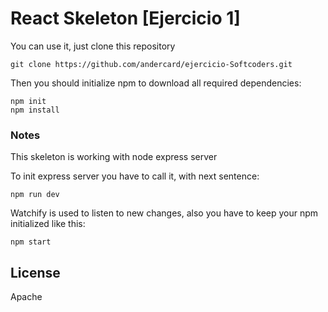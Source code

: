 # React Skeleton [Ejercicio 1]

You can use it, just clone this repository
```
git clone https://github.com/andercard/ejercicio-Softcoders.git
```

Then you should initialize npm to download all required dependencies:
```
npm init
npm install
```

### Notes
This skeleton is working with node express server

To init express server you have to call it, with next sentence:
```
npm run dev
```

Watchify is used to listen to new changes, also you have to keep your npm initialized like this:
```
npm start
```

License
----

Apache
